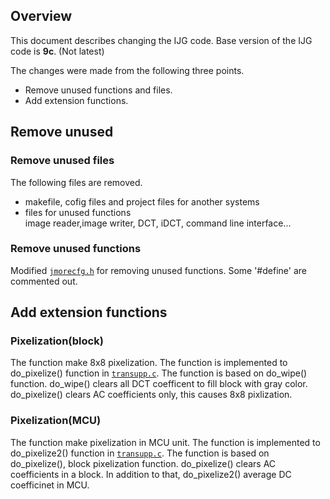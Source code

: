 ## Overview
This document describes changing the IJG code.
Base version of the IJG code is **9c**. (Not latest)

The changes were made from the following three points.
- Remove unused functions and files.
- Add extension functions.


## Remove unused
### Remove unused files
The following files are removed.
- makefile, cofig files and project files for another systems  
- files for unused functions  
image reader,image writer, DCT, iDCT, command line interface...

### Remove unused functions
Modified [`jmorecfg.h`](app/src/main/cpp/jmorecfg.h) for removing unused functions.
Some '#define' are commented out.

## Add extension functions
### Pixelization(block)
The function make 8x8 pixelization.
The function is implemented to do_pixelize() function in [`transupp.c`](app/src/main/cpp/transupp.c).
The function is based on do_wipe() function.
do_wipe() clears all DCT coefficent to fill block with gray color.
do_pixelize() clears AC coefficients only, this causes 8x8 pixlization.

### Pixelization(MCU)
The function make pixelization in MCU unit.
The function is implemented to do_pixelize2() function in [`transupp.c`](app/src/main/cpp/transupp.c).
The function is based on do_pixelize(), block pixelization function.
do_pixelize() clears AC coefficients in a block.
In addition to that, do_pixelize2() average DC coefficinet in MCU.





